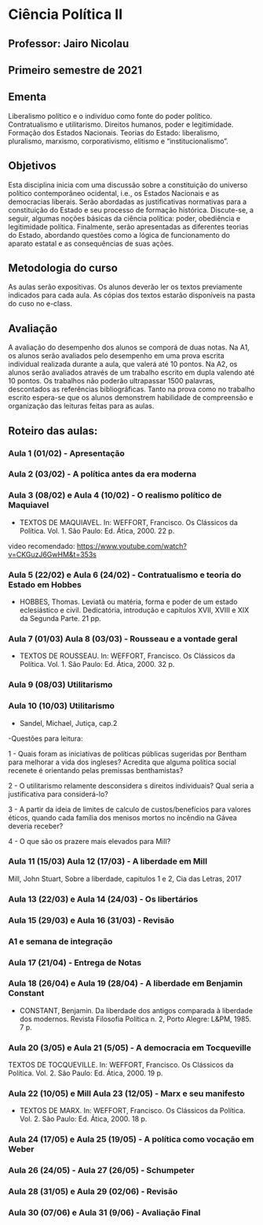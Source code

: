 # Ciência Política II
## Professor: Jairo Nicolau
## Primeiro semestre de 2021


## Ementa
Liberalismo político e o indivíduo como fonte do poder político. Contratualismo e utilitarismo. Direitos humanos, poder e legitimidade. Formação dos Estados Nacionais. Teorias do Estado: liberalismo, pluralismo, marxismo, corporativismo, elitismo e “institucionalismo”.

## Objetivos
Esta disciplina inicia com uma discussão sobre a constituição do universo político contemporâneo ocidental, i.e., os Estados Nacionais e as democracias liberais. Serão abordadas as justificativas normativas para a constituição do Estado e seu processo de formação histórica. Discute-se, a seguir, algumas noções básicas da ciência política: poder, obediência e legitimidade política. Finalmente, serão apresentadas as diferentes teorias do Estado, abordando questões como a lógica de funcionamento do aparato estatal e as consequências de suas ações.

## Metodologia do curso
As aulas serão expositivas. Os alunos deverão ler os textos previamente indicados para cada aula. As cópias dos textos estarão disponíveis na pasta do cuso no e-class.

## Avaliação
A avaliação do desempenho dos alunos se comporá de duas notas. Na A1, os alunos serão avaliados pelo desempenho em uma prova escrita individual realizada durante a aula, que valerá até 10 pontos. Na A2, os alunos serão avaliados através de um trabalho escrito em dupla valendo até 10 pontos. Os trabalhos não poderão ultrapassar 1500 palavras, descontados as referências bibliográficas. Tanto na prova como no trabalho escrito espera-se que os alunos demonstrem habilidade de compreensão e organização das leituras feitas para as aulas.


## Roteiro das aulas:

###  Aula 1 (01/02) - Apresentação

###  Aula 2 (03/02) - A política antes da era moderna

###  Aula 3 (08/02) e Aula 4 (10/02) - O realismo político de Maquiavel

- TEXTOS DE MAQUIAVEL. In: WEFFORT, Francisco. Os Clássicos da Política. Vol. 1. São Paulo: Ed. Ática, 2000. 22 p.

video recomendado: https://www.youtube.com/watch?v=CKGuzJ6GwHM&t=353s 

###  Aula 5 (22/02) e  Aula 6 (24/02) -  Contratualismo e teoria do Estado em Hobbes

- HOBBES, Thomas. Leviatã ou matéria, forma e poder de um estado eclesiástico e civil. Dedicatória, introdução e capítulos XVII, XVIII e XIX da Segunda Parte. 21 pp.

###  Aula 7 (01/03)  Aula 8 (03/03) - Rousseau e a vontade geral

- TEXTOS DE ROUSSEAU. In: WEFFORT, Francisco. Os Clássicos da Política. Vol. 1. São Paulo: Ed. Ática, 2000. 32 p.


### Aula 9 (08/03) Utilitarismo


### Aula 10 (10/03) Utilitarismo

- Sandel, Michael, Jutiça, cap.2

-Questões para leitura:

1 - Quais foram as iniciativas de políticas públicas sugeridas por Bentham para melhorar a vida dos ingleses? Acredita que alguma política social recenete é orientando pelas premissas benthamistas?

2 - O utilitarismo relamente desconsidera s direitos individuais? Qual seria a justificativa para considerá-lo?

3 - A partir da ideia de limites de calculo de custos/benefícios para valores éticos, quando cada família dos menisos mortos no incêndio na Gávea deveria receber?

4 - O que são os prazere mais elevados para Mill? 


### Aula 11 (15/03)  Aula 12 (17/03) -  A liberdade em Mill

 Mill, John Stuart, Sobre a liberdade, capitulos 1 e 2, Cia das Letras, 2017
 

### Aula 13 (22/03) e Aula 14 (24/03) -  Os libertários


### Aula 15 (29/03) e Aula 16 (31/03) - Revisão


### A1 e semana de integração


### Aula 17 (21/04) - Entrega de Notas


### Aula 18 (26/04) e Aula 19 (28/04) - A liberdade em Benjamin Constant

- CONSTANT, Benjamin. Da liberdade dos antigos comparada à liberdade dos modernos. Revista Filosofia Política n. 2, Porto Alegre: L&PM, 1985. 7 p.


### Aula 20 (3/05) e Aula 21 (5/05) -  A democracia em Tocqueville

TEXTOS DE TOCQUEVILLE. In: WEFFORT, Francisco. Os Clássicos da Política. Vol. 2. São Paulo: Ed. Ática, 2000. 19 p.

### Aula 22 (10/05) e Mill Aula 23 (12/05) - Marx e seu manifesto
 
- TEXTOS DE MARX. In: WEFFORT, Francisco. Os Clássicos da Política. Vol. 2. São Paulo:
Ed. Ática, 2000. 18 p.

### Aula 24 (17/05)  e Aula 25 (19/05) - A política como vocação em Weber


### Aula 26 (24/05) - Aula 27 (26/05) - Schumpeter


### Aula 28 (31/05) e Aula 29 (02/06) - Revisão

 
### Aula 30 (07/06) e Aula 31 (9/06)  - Avaliação Final







